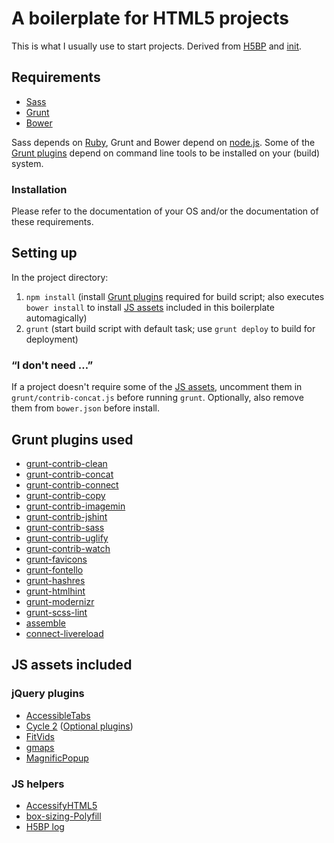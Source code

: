 # A boilerplate for HTML5 projects

This is what I usually use to start projects. Derived from [H5BP](https://github.com/h5bp/html5-boilerplate) and [init](https://github.com/drublic/init).

## Requirements

* [Sass](http://sass-lang.com)
* [Grunt](http://gruntjs.com)
* [Bower](http://bower.io)

Sass depends on [Ruby](http://www.ruby-lang.org), Grunt and Bower depend on [node.js](http://nodejs.org). Some of the [Grunt plugins](#grunt-plugins-used) depend on command line tools to be installed on your (build) system.

### Installation

Please refer to the documentation of your OS and/or the documentation of these requirements.

## Setting up

In the project directory:

1. `npm install` (install [Grunt plugins](#grunt-plugins-used) required for build script; also executes `bower install` to install [JS assets](#js-assets-included) included in this boilerplate automagically)
2. `grunt` (start build script with default task; use `grunt deploy` to build for deployment)

### “I don't need …”

If a project doesn't require some of the [JS assets](#js-assets-included), uncomment them in `grunt/contrib-concat.js` before running `grunt`. Optionally, also remove them from `bower.json` before install.

## Grunt plugins used

* [grunt-contrib-clean](https://npmjs.org/package/grunt-contrib-clean)
* [grunt-contrib-concat](https://npmjs.org/package/grunt-contrib-concat)
* [grunt-contrib-connect](https://npmjs.org/package/grunt-contrib-connect)
* [grunt-contrib-copy](https://npmjs.org/package/grunt-contrib-copy)
* [grunt-contrib-imagemin](https://npmjs.org/package/grunt-contrib-imagemin)
* [grunt-contrib-jshint](https://npmjs.org/package/grunt-contrib-jshint)
* [grunt-contrib-sass](https://npmjs.org/package/grunt-contrib-sass)
* [grunt-contrib-uglify](https://npmjs.org/package/grunt-contrib-uglify)
* [grunt-contrib-watch](https://npmjs.org/package/grunt-contrib-watch)
* [grunt-favicons](https://npmjs.org/package/grunt-favicons)
* [grunt-fontello](https://npmjs.org/package/grunt-fontello)
* [grunt-hashres](https://npmjs.org/package/grunt-hashres)
* [grunt-htmlhint](https://npmjs.org/package/grunt-htmlhint)
* [grunt-modernizr](https://npmjs.org/package/grunt-modernizr)
* [grunt-scss-lint](https://www.npmjs.org/package/grunt-scss-lint)
* [assemble](https://www.npmjs.org/package/assemble)
* [connect-livereload](https://www.npmjs.org/package/connect-livereload)

## JS assets included

### jQuery plugins

* [AccessibleTabs](https://github.com/ginader/Accessible-Tabs)
* [Cycle 2](https://github.com/malsup/cycle2) ([Optional plugins](http://jquery.malsup.com/cycle2/download/#plugins))
* [FitVids](https://github.com/davatron5000/FitVids.js)
* [gmaps](https://github.com/hpneo/gmaps)
* [MagnificPopup](https://github.com/dimsemenov/Magnific-Popup)

### JS helpers

* [AccessifyHTML5](https://github.com/yatil/accessifyhtml5.js)
* [box-sizing-Polyfill](https://github.com/Schepp/box-sizing-polyfill)
* [H5BP log](https://github.com/h5bp/html5-boilerplate/blob/master/js/plugins.js)
